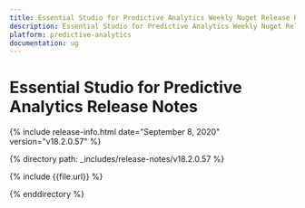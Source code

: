 ```yaml
---
title: Essential Studio for Predictive Analytics Weekly Nuget Release Release Notes  
description: Essential Studio for Predictive Analytics Weekly Nuget Release Release Notes  
platform: predictive-analytics
documentation: ug
---
```


# Essential Studio for Predictive Analytics  Release Notes  

{% include release-info.html date="September 8, 2020"  version="v18.2.0.57" %} 


{% directory path: _includes/release-notes/v18.2.0.57 %}

{% include {{file.url}} %}

{% enddirectory %}